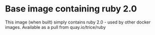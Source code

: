 # Base image containing ruby 2.0

This image (when built) simply contains ruby 2.0 - used by other docker images. Available as a pull from quay.io/trice/ruby

